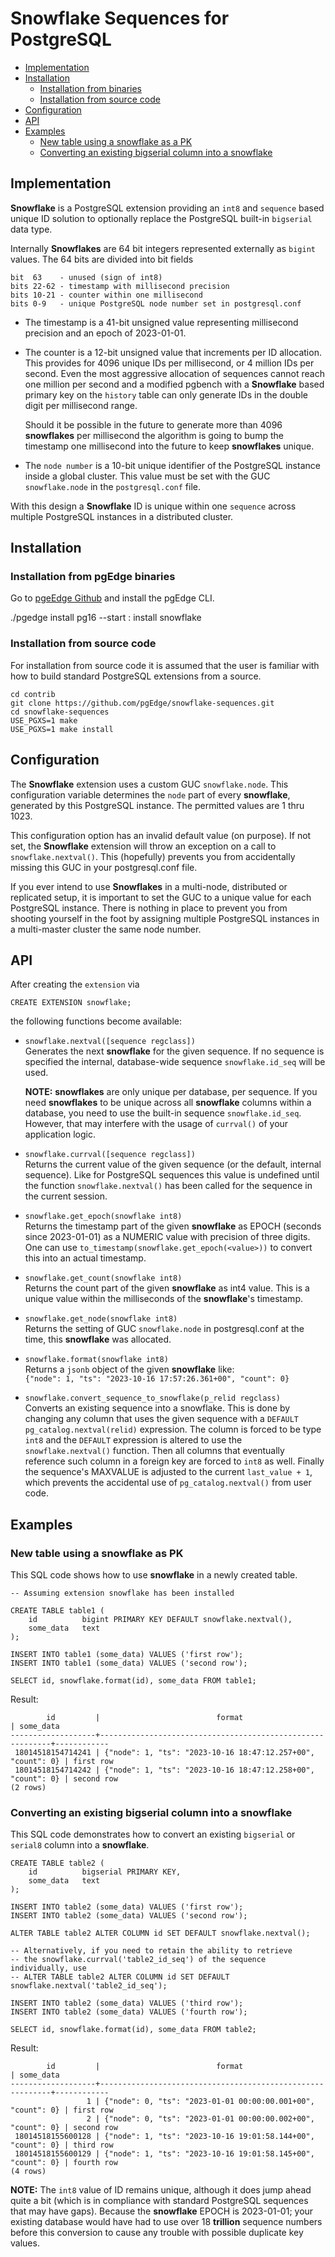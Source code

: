 # Snowflake Sequences for PostgreSQL

* [Implementation](#implementation)
* [Installation](#installation)
  * [Installation from binaries](#installation-from-pgedge-binaries)
  * [Installation from source code](#installation-from-source-code)
* [Configuration](#configuration)
* [API](#api)
* [Examples](#examples)
  * [New table using a snowflake as a PK](#new-table-using-a-snowflake-as-pk)
  * [Converting an existing bigserial column into a snowflake](#converting-an-existing-bigserial-column-into-a-snowflake)

## Implementation

**Snowflake** is a PostgreSQL extension providing an `int8`
and `sequence` based unique ID solution to optionally replace 
the PostgreSQL built-in `bigserial` data type.

Internally **Snowflakes** are 64 bit integers represented externally as `bigint` values. The 64 bits are divided into bit fields

```
bit  63    - unused (sign of int8)
bits 22-62 - timestamp with millisecond precision
bits 10-21 - counter within one millisecond
bits 0-9   - unique PostgreSQL node number set in postgresql.conf
```

* The timestamp is a 41-bit unsigned value representing millisecond
  precision and an epoch of 2023-01-01.

* The counter is a 12-bit unsigned value that increments per ID allocation.
  This provides for 4096 unique IDs per millisecond, or 4 million IDs per
  second. Even the most aggressive allocation of sequences cannot reach
  one million per second and a modified pgbench with a **Snowflake** based
  primary key on the `history` table can only generate IDs in the double
  digit per millisecond range.

  Should it be possible in the future to generate more than 4096
  **snowflakes** per millisecond the algorithm is going to bump the
  timestamp one millisecond into the future to keep **snowflakes**
  unique.

* The `node number` is a 10-bit unique identifier of the PostgreSQL
  instance inside a global cluster. This value must be set with the
  GUC `snowflake.node` in the `postgresql.conf` file.

With this design a **Snowflake** ID is unique within one `sequence`
across multiple PostgreSQL instances in a distributed cluster.

## Installation

### Installation from pgEdge binaries

Go to [pgeEdge Github](https://github.com/pgEdge/pgedge) and install the pgEdge CLI.

./pgedge install pg16 --start : install snowflake

### Installation from source code

For installation from source code it is assumed that the user is
familiar with how to build standard PostgreSQL extensions from a
source.

```
cd contrib
git clone https://github.com/pgEdge/snowflake-sequences.git
cd snowflake-sequences
USE_PGXS=1 make
USE_PGXS=1 make install
```

## Configuration

The **Snowflake** extension uses a custom GUC `snowflake.node`.
This configuration variable determines the `node` part of every
**snowflake**, generated by this PostgreSQL instance. The
permitted values are 1 thru 1023.

This configuration option has an invalid default value (on purpose).
If not set, the **Snowflake** extension will throw an exception on
a call to `snowflake.nextval()`.  This (hopefully) prevents you from
accidentally missing this GUC in your postgresql.conf file.

If you ever intend to use **Snowflakes** in a multi-node, distributed
or replicated setup, it is important to set the GUC to a unique value
for each PostgreSQL instance. There is nothing
in place to prevent you from shooting yourself in the foot by
assigning multiple PostgreSQL instances in a multi-master cluster
the same node number.

## API

After creating the `extension` via
```
CREATE EXTENSION snowflake;
```
the following functions become available:

* `snowflake.nextval([sequence regclass])`  
  Generates the next **snowflake** for the given sequence. If no
  sequence is specified the internal, database-wide sequence
  `snowflake.id_seq` will be used.

  **NOTE:** **snowflakes** are only unique per database, per sequence.
  If you need **snowflakes** to be unique across all **snowflake**
  columns within a database, you need to use the built-in sequence
  `snowflake.id_seq`. However, that may interfere with the usage
  of `currval()` of your application logic.

* `snowflake.currval([sequence regclass])`  
  Returns the current value of the given sequence (or the default, internal
  sequence). Like for PostgreSQL sequences this value is undefined until
  the function `snowflake.nextval()` has been called for the sequence in
  the current session.

* `snowflake.get_epoch(snowflake int8)`  
   Returns the timestamp part of the given **snowflake** as EPOCH
   (seconds since 2023-01-01) as a NUMERIC value with precision of
   three digits. One can use `to_timestamp(snowflake.get_epoch(<value>))`
   to convert this into an actual timestamp.

* `snowflake.get_count(snowflake int8)`  
  Returns the count part of the given **snowflake** as int4 value.
  This is a unique value within the milliseconds of the **snowflake**'s
  timestamp.

* `snowflake.get_node(snowflake int8)`  
  Returns the setting of GUC `snowflake.node` in postgresql.conf at
  the time, this **snowflake** was allocated.

* `snowflake.format(snowflake int8)`  
  Returns a `jsonb` object of the given **snowflake** like:  
  `{"node": 1, "ts": "2023-10-16 17:57:26.361+00", "count": 0}`

* `snowflake.convert_sequence_to_snowflake(p_relid regclass)`  
  Converts an existing sequence into a snowflake. This is done by
  changing any column that uses the given sequence with a
  `DEFAULT pg_catalog.nextval(relid)` expression. The column is
  forced to be type `int8` and the `DEFAULT` expression is
  altered to use the `snowflake.nextval()` function. Then all
  columns that eventually reference such column in a foreign key
  are forced to `int8` as well. Finally the sequence's MAXVALUE
  is adjusted to the current `last_value + 1`, which prevents
  the accidental use of `pg_catalog.nextval()` from user code.


## Examples

### New table using a **snowflake** as PK
This SQL code shows how to use **snowflake** in a newly created table.
```
-- Assuming extension snowflake has been installed

CREATE TABLE table1 (
    id          bigint PRIMARY KEY DEFAULT snowflake.nextval(),
    some_data   text
);

INSERT INTO table1 (some_data) VALUES ('first row');
INSERT INTO table1 (some_data) VALUES ('second row');

SELECT id, snowflake.format(id), some_data FROM table1;
```
Result:
```
        id         |                          format                           | some_data
-------------------+-----------------------------------------------------------+------------
 18014518154714241 | {"node": 1, "ts": "2023-10-16 18:47:12.257+00", "count": 0} | first row
 18014518154714242 | {"node": 1, "ts": "2023-10-16 18:47:12.258+00", "count": 0} | second row
(2 rows)
```

### Converting an existing bigserial column into a snowflake
This SQL code demonstrates how to convert an existing `bigserial` or
`serial8` column into a **snowflake**.
```
CREATE TABLE table2 (
    id          bigserial PRIMARY KEY,
    some_data   text
);

INSERT INTO table2 (some_data) VALUES ('first row');
INSERT INTO table2 (some_data) VALUES ('second row');

ALTER TABLE table2 ALTER COLUMN id SET DEFAULT snowflake.nextval();

-- Alternatively, if you need to retain the ability to retrieve
-- the snowflake.currval('table2_id_seq') of the sequence individually, use
-- ALTER TABLE table2 ALTER COLUMN id SET DEFAULT snowflake.nextval('table2_id_seq');

INSERT INTO table2 (some_data) VALUES ('third row');
INSERT INTO table2 (some_data) VALUES ('fourth row');

SELECT id, snowflake.format(id), some_data FROM table2;
```
Result:
```
        id         |                          format                           | some_data  
-------------------+-----------------------------------------------------------+------------
                 1 | {"node": 0, "ts": "2023-01-01 00:00:00.001+00", "count": 0} | first row
                 2 | {"node": 0, "ts": "2023-01-01 00:00:00.002+00", "count": 0} | second row
 18014518155600128 | {"node": 1, "ts": "2023-10-16 19:01:58.144+00", "count": 0} | third row
 18014518155600129 | {"node": 1, "ts": "2023-10-16 19:01:58.145+00", "count": 0} | fourth row
(4 rows)
```
**NOTE:** The `int8` value of ID remains unique, although it does
jump ahead quite a bit (which is in compliance with standard PostgreSQL
sequences that may have gaps). Because the **snowflake** EPOCH is
2023-01-01; your existing database would have had to use over 18 **trillion**
sequence numbers before this conversion to cause any trouble with
possible duplicate key values. 

